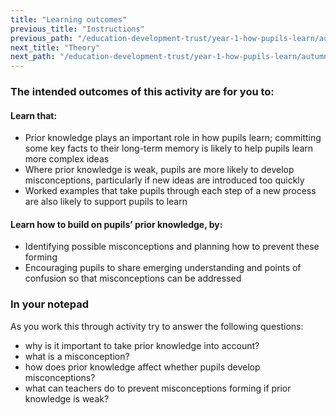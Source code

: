 ```yaml
---
title: "Learning outcomes"
previous_title: "Instructions"
previous_path: "/education-development-trust/year-1-how-pupils-learn/autumn-week-4-ect-instructions"
next_title: "Theory"
next_path: "/education-development-trust/year-1-how-pupils-learn/autumn-week-4-ect-theory"
---
```


### The intended outcomes of this activity are for you to:

#### Learn that:

- Prior knowledge plays an important role in how pupils learn; committing some key facts to their long-term memory is likely to help pupils learn more complex ideas
- Where prior knowledge is weak, pupils are more likely to develop misconceptions, particularly if new ideas are introduced too quickly
- Worked examples that take pupils through each step of a new process are also likely to support pupils to learn

#### Learn how to build on pupils’ prior knowledge, by:

- Identifying possible misconceptions and planning how to prevent these forming
- Encouraging pupils to share emerging understanding and points of confusion so that misconceptions can be addressed

### In your notepad

As you work this through activity try to answer the following questions:

- why is it important to take prior knowledge into account?
- what is a misconception?
- how does prior knowledge affect whether pupils develop misconceptions?
- what can teachers do to prevent misconceptions forming if prior knowledge is weak?

